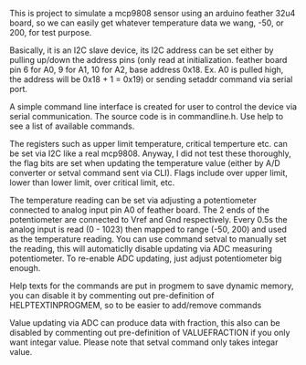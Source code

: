 This is project to simulate a mcp9808 sensor using an arduino feather 32u4 board, so we can easily get whatever temperature data we wang, -50, or 200, for test purpose.

Basically, it is an I2C slave device, its I2C address can be set either by pulling up/down the address pins (only read at initialization. feather board pin 6 for A0, 9 for A1, 10 for A2, base address 0x18. Ex. A0 is pulled high, the address will be 0x18 + 1 = 0x19) or sending setaddr command via serial port.

A simple command line interface is created for user to control the device via serial communication. The source code is in commandline.h. Use help to see a list of available commands.

The registers such as upper limit temperature, critical temperture etc. can be set via I2C like a real mcp9808. Anyway, I did not test these thoroughly, the flag bits are set when updating the temperature value (either by A/D converter or setval command sent via CLI). Flags include over upper limit, lower than lower limit, over critical limit, etc.

The temperature reading can be set via adjusting a potentiometer connected to analog input pin A0 of feather board. The 2 ends of the potentiometer are connected to Vref and Gnd respectively. Every 0.5s the analog input is read (0 - 1023) then mapped to range (-50, 200) and used as the temperature reading. You can use command setval to manually set the reading, this will automaticlly disable updating via ADC measuring potentiometer. To re-enable ADC updating, just adjust potentiometer big enough. 

Help texts for the commands are put in progmem to save dynamic memory, you can disable it by commenting out pre-definition of HELPTEXTINPROGMEM, so to be easier to add/remove commands

Value updating via ADC can produce data with fraction, this also can be disabled by commenting out pre-definition of VALUEFRACTION if you only want integar value. Please note that setval command only takes integar value.




